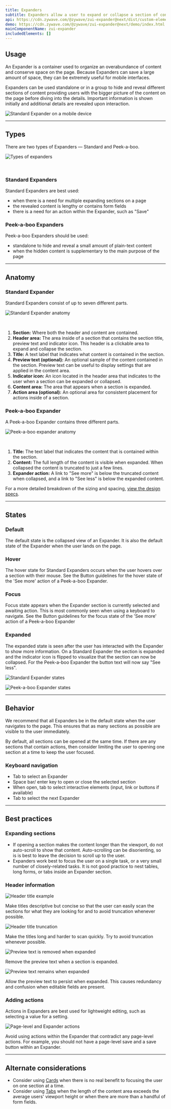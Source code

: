 ```yaml
---
title: Expanders
subtitle: Expanders allow a user to expand or collapse a section of content
api: https://cdn.zywave.com/@zywave/zui-expander@next/dist/custom-elements.json
demo: https://cdn.zywave.com/@zywave/zui-expander@next/demo/index.html
mainComponentName: zui-expander
includedElements: []
---
```

## Usage

An Expander is a container used to organize an overabundance of content and conserve space on the page. Because Expanders can save a large amount of space, they can be extremely useful for mobile interfaces.

Expanders can be used standalone or in a group to hide and reveal different sections of content providing users with the bigger picture of the content on the page before diving into the details. Important information is shown initially and additional details are revealed upon interaction.  

![Standard Expander on a mobile device](/images/expander_usage_mobile.svg)

- - -

## Types

There are two types of Expanders — Standard and Peek-a-boo. 

![Types of expanders](/images/expander_types.svg)

</br>

### Standard Expanders

Standard Expanders are best used:

* when there is a need for multiple expanding sections on a page
* the revealed content is lengthy or contains form fields
* there is a need for an action within the Expander, such as "Save"

<docs-spacer size= "small"></docs-spacer>

### Peek-a-boo Expanders

Peek-a-boo Expanders should be used:

* standalone to hide and reveal a small amount of plain-text content
* when the hidden content is supplementary to the main purpose of the page

- - -

## Anatomy

### Standard Expander

Standard Expanders consist of up to seven different parts. 

![Standard Expander anatomy](/images/standard_expander_anatomy.svg)

</br>

1. **Section:** Where both the header and content are contained.
2. **Header area:** The area inside of a section that contains the section title, preview text and indicator icon. This header is a clickable area to expand and collapse the section. 
3. **Title:** A text label that indicates what content is contained in the section.
4. **Preview text (optional):**  An optional sample of the content contained in the section. Preview text can be useful to display settings that are applied in the content area. 
5. **Indicator icon:** An icon located in the header area that indicates to the user when a section can be expanded or collapsed. 
6. **Content area:** The area that appears when a section is expanded.
7. **Action area (optional):** An optional area for consistent placement for actions inside of a section.

<docs-spacer size="small"></docs-spacer>

### Peek-a-boo Expander

A Peek-a-boo Expander contains three different parts.

![Peek-a-boo expander anatomy](/images/peek-a-boo_expander_anatomy.svg)

</br>

1. **Title:** The text label that indicates the content that is contained within the section. 
2. **Content:** The full length of the content is visible when expanded. When collapsed the content is truncated to just a few lines. 
3. **Expander action:** A link to "See more" is below the truncated content when collapsed, and a link to "See less" is below the expanded content. 

<docs-spacer size="small"></docs-spacer>

For a more detailed breakdown of the sizing and spacing, [view the design specs](https://xd.adobe.com/view/a6f89984-5337-4059-b732-a81634401e1d-f3ab/).

- - -

## States

### Default

The default state is the collapsed view of an Expander. It is also the default state of the Expander when the user lands on the page. 

### Hover

The hover state for Standard Expanders occurs when the user hovers over a section with their mouse. See the Button guidelines for the hover state of the 'See more' action of a Peek-a-boo Expander.

### Focus

Focus state appears when the Expander section is currently selected and awaiting action. This is most commonly seen when using a keyboard to navigate. See the Button guidelines for the focus state of the 'See more' action of a Peek-a-boo Expander

### Expanded

The expanded state is seen after the user has interacted with the Expander to show more information. On a Standard Expander the section is expanded and the indicator icon is flipped to visualize that the section can now be collapsed. For the Peek-a-boo Expander the button text will now say "See less". 

![Standard Expander states](/images/standard_expander_states.svg)

![Peek-a-boo Expander states](/images/peek-a-boo_expander_states-–-1.svg)

- - -

## Behavior

We recommend that all Expanders be in the default state when the user navigates to the page. This ensures that as many sections as possible are visible to the user immediately. 

By default, all sections can be opened at the same time. If there are any sections that contain actions, then consider limiting the user to opening one section at a time to keep the user focused. 

### Keyboard navigation

* Tab to select an Expander
* Space bar/ enter key to open or close the selected section
* When open, tab to select interactive elements (input, link or buttons if available)
* Tab to select the next Expander

- - -

## Best practices

### Expanding sections

* If opening a section makes the content longer than the viewport, do not auto-scroll to show that content. Auto-scrolling can be disorienting, so is is best to leave the decision to scroll up to the user.
* Expanders work best to focus the user on a single task, or a very small number of closely-related tasks. It is not good practice to nest tables, long forms, or tabs inside an Expander section.
  <docs-spacer size= "small"></docs-spacer>

### Header information

<docs-grid columns="2">

  <div>

![Header title example](/images/header_title_do.svg)

 <docs-do>
     Make titles descriptive but concise so that the user can easily scan the sections for what they are looking for and to avoid truncation whenever possible.
</docs-do>
  </div>
  <div>
   

![Header title truncation](/images/header_title_do-not.svg)

 <docs-do-not>
     Make the titles long and harder to scan quickly. Try to avoid truncation whenever possible.
</docs-do-not>
  </div>
</docs-grid>

<docs-spacer size="small"></docs-spacer>

<docs-grid columns="2">

  <div>

![Preview text is removed when expanded](/images/expanded_do.svg)

 <docs-do>
    Remove the preview text when a section is expanded.
</docs-do>
  </div>
  <div>

![Preview text remains when expanded](/images/expanded_do-not.svg)

 <docs-do-not>
     Allow the preview text to persist when expanded. This causes redundancy and confusion when editable fields are present.

</docs-do-not>
  </div>
</docs-grid>

<docs-spacer size="small"></docs-spacer>

### Adding actions

Actions in Expanders are best used for lightweight editing, such as selecting a value for a setting.

<docs-spacer size="small"></docs-spacer>

![Page-level and Expander actions](/images/action_do-not.svg)

<docs-do-not>
Avoid using actions within the Expander that contradict any page-level actions. For example, you should not have a page-level save and a save button within an Expander. 
</docs-do-not>  

- - -

## Alternate considerations

* Consider using [Cards](/design-system/components/cards/) when there is no real benefit to focusing the user on one section at a time.
* Consider using [Tabs](/design-system/components/tabs/) when the length of the content area exceeds the average users' viewport height or when there are more than a handful of form fields.